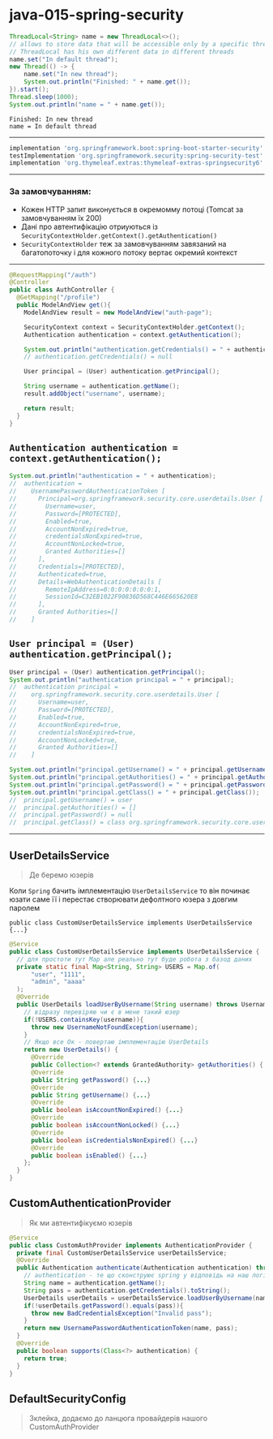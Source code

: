 # java-015-spring-security

```java
ThreadLocal<String> name = new ThreadLocal<>();
// allows to store data that will be accessible only by a specific thread
// ThreadLocal has his own different data in different threads
name.set("In default thread");
new Thread(() -> {
    name.set("In new thread");
    System.out.println("Finished: " + name.get());
}).start();
Thread.sleep(1000);
System.out.println("name = " + name.get());
```
```console
Finished: In new thread
name = In default thread
```

---

```gradle
implementation 'org.springframework.boot:spring-boot-starter-security'
testImplementation 'org.springframework.security:spring-security-test'
implementation 'org.thymeleaf.extras:thymeleaf-extras-springsecurity6'
```
---
### За замовчуванням:
- Кожен HTTP запит виконується в окремомму потоці (Tomcat за замовчуванням їх 200)
- Дані про автентифікацію отриуються із `SecurityContextHolder.getContext().getAuthentication()`
- `SecurityContextHolder` теж за замовчуванням завязаний на багатопоточку і для кожного потоку вертає окремий контекст
---
```java
@RequestMapping("/auth")
@Controller
public class AuthController {
  @GetMapping("/profile")
  public ModelAndView get(){
    ModelAndView result = new ModelAndView("auth-page");

    SecurityContext context = SecurityContextHolder.getContext();
    Authentication authentication = context.getAuthentication();

    System.out.println("authentication.getCredentials() = " + authentication.getCredentials());
    // authentication.getCredentials() = null

    User principal = (User) authentication.getPrincipal();

    String username = authentication.getName();
    result.addObject("username", username);

    return result;
  }
}
```
## `Authentication authentication = context.getAuthentication();`
```java
System.out.println("authentication = " + authentication);
//  authentication =
//    UsernamePasswordAuthenticationToken [
//      Principal=org.springframework.security.core.userdetails.User [
//        Username=user,
//        Password=[PROTECTED],
//        Enabled=true,
//        AccountNonExpired=true,
//        credentialsNonExpired=true,
//        AccountNonLocked=true,
//        Granted Authorities=[]
//      ],
//      Credentials=[PROTECTED],
//      Authenticated=true,
//      Details=WebAuthenticationDetails [
//        RemoteIpAddress=0:0:0:0:0:0:0:1,
//        SessionId=C32EB1022F90836D568C446E665620E8
//      ],
//      Granted Authorities=[]
//    ]
```
## `User principal = (User) authentication.getPrincipal();`
```java
User principal = (User) authentication.getPrincipal();
System.out.println("authentication principal = " + principal);
//  authentication principal = 
//    org.springframework.security.core.userdetails.User [
//      Username=user,
//      Password=[PROTECTED],
//      Enabled=true,
//      AccountNonExpired=true,
//      credentialsNonExpired=true,
//      AccountNonLocked=true,
//      Granted Authorities=[]
//    ]

System.out.println("principal.getUsername() = " + principal.getUsername());
System.out.println("principal.getAuthorities() = " + principal.getAuthorities());
System.out.println("principal.getPassword() = " + principal.getPassword());
System.out.println("principal.getClass() = " + principal.getClass());
//  principal.getUsername() = user
//  principal.getAuthorities() = []
//  principal.getPassword() = null
//  principal.getClass() = class org.springframework.security.core.userdetails.User
```
---
## UserDetailsService

>Де беремо юзерів

Коли `Spring` бачить імплементацію `UserDetailsService` то він починає юзати саме її і перестає створювати дефолтного юзера з довгим паролем

`public class CustomUserDetailsService implements UserDetailsService {...}`
```java
@Service
public class CustomUserDetailsService implements UserDetailsService {
  // для простоти тут Map але реально тут буде робота з базод даних
  private static final Map<String, String> USERS = Map.of(
      "user", "1111",
      "admin", "aaaa"
  );
  @Override
  public UserDetails loadUserByUsername(String username) throws UsernameNotFoundException {
    // відразу перевіряю чи є в мене такий юзер
    if(!USERS.containsKey(username)){
      throw new UsernameNotFoundException(username);
    }
    // Якщо все Ок - повертаю імплементацію UserDetails
    return new UserDetails() {
      @Override
      public Collection<? extends GrantedAuthority> getAuthorities() {...}
      @Override
      public String getPassword() {...}
      @Override
      public String getUsername() {...}
      @Override
      public boolean isAccountNonExpired() {...}
      @Override
      public boolean isAccountNonLocked() {...}
      @Override
      public boolean isCredentialsNonExpired() {...}
      @Override
      public boolean isEnabled() {...}
    };
  }
}
```

## CustomAuthenticationProvider

>Як ми автентифікуємо юзерів

```java
@Service
public class CustomAuthProvider implements AuthenticationProvider {
  private final CustomUserDetailsService userDetailsService;
  @Override
  public Authentication authenticate(Authentication authentication) throws AuthenticationException {
    // authentication - те що сконструює spring у відповідь на наш логін та пароль
    String name = authentication.getName();
    String pass = authentication.getCredentials().toString();
    UserDetails userDetails = userDetailsService.loadUserByUsername(name);
    if(!userDetails.getPassword().equals(pass)){
      throw new BadCredentialsException("Invalid pass");
    }
    return new UsernamePasswordAuthenticationToken(name, pass);
  }
  @Override
  public boolean supports(Class<?> authentication) {
    return true;
  }
}
```

## DefaultSecurityConfig

>Зклейка, додаємо до ланцюга провайдерів нашого CustomAuthProvider